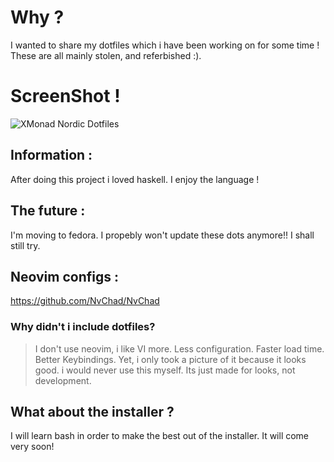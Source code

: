 # Why ? 
I wanted to share my dotfiles which i have been working on for some time ! These are all mainly stolen, and referbished :).

# ScreenShot !
<img src="https://preview.redd.it/q3flvniymct71.png?width=640&crop=smart&auto=webp&s=758a81e505ed82ccc29db947cf31b3b211f272aa" alt="XMonad Nordic Dotfiles">

## Information : 
After doing this project i loved haskell. I enjoy the language !

## The future : 
I'm moving to fedora. I propebly won't update these dots anymore!! I shall still try.

## Neovim configs : 
https://github.com/NvChad/NvChad

### Why didn't i include dotfiles?
> I don't use neovim, i like VI more. Less configuration. Faster load time. Better Keybindings. Yet, i only took a picture of it because it looks good. i would never use this myself. Its just made for looks, not development.

## What about the installer ? 
I will learn bash in order to make the best out of the installer. It will come very soon!
